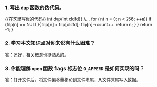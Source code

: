 ### 1. 写出 `dup` 函数的伪代码。

{{在这里写你的代码}}
int dup(int oldfd){
    //...
    for (int n = 0; n < 256; ++n){
        if (filp[n] == NULL){
            filp[n] = filp[oldfd];
            flip[n]->count++;
            return n;
        }
    }
    return -1;
}

### 2. 学习本文知识点对你来说有什么困难？

答：还好，相关概念也挺熟悉的。

### 3. 你能理解 `open` 函数 flags 标志位 `O_APPEND` 是如何实现的吗？

答：打开文件后，将文件偏移量移动到文件末尾，从文件末尾写入数据。
